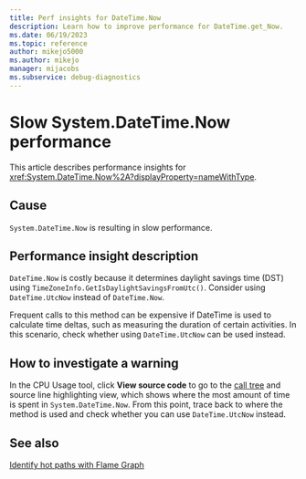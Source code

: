```yaml
---
title: Perf insights for DateTime.Now
description: Learn how to improve performance for DateTime.get_Now.
ms.date: 06/19/2023
ms.topic: reference
author: mikejo5000
ms.author: mikejo
manager: mijacobs
ms.subservice: debug-diagnostics
---
```


# Slow System.DateTime.Now performance

This article describes performance insights for <xref:System.DateTime.Now%2A?displayProperty=nameWithType>.

## Cause

`System.DateTime.Now` is resulting in slow performance.

## Performance insight description

`DateTime.Now` is costly because it determines daylight savings time (DST) using `TimeZoneInfo.GetIsDaylightSavingsFromUtc()`. Consider using `DateTime.UtcNow` instead of `DateTime.Now`.

Frequent calls to this method can be expensive if DateTime is used to calculate time deltas, such as measuring the duration of certain activities. In this scenario, check whether using `DateTime.UtcNow` can be used instead.

## How to investigate a warning

In the CPU Usage tool, click **View source code** to go to the [call tree](../profiling/cpu-usage.md#BKMK_Call_tree_structure) and source line highlighting view, which shows where the most amount of time is spent in `System.DateTime.Now`. From this point, trace back to where the method is used and check whether you can use `DateTime.UtcNow` instead.

## See also

[Identify hot paths with Flame Graph](../profiling/flame-graph.md)
